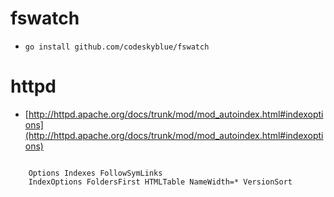 # fswatch
* `go install github.com/codeskyblue/fswatch`

# httpd
* [http://httpd.apache.org/docs/trunk/mod/mod_autoindex.html#indexoptions](http://httpd.apache.org/docs/trunk/mod/mod_autoindex.html#indexoptions)

```

    Options Indexes FollowSymLinks
    IndexOptions FoldersFirst HTMLTable NameWidth=* VersionSort
```
